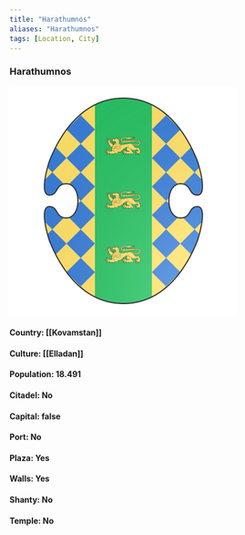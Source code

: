 ```yaml
---
title: "Harathumnos"
aliases: "Harathumnos"
tags: [Location, City]
---
```

### Harathumnos
![](attachment/95df75143f3311505e0258184f253db4.svg)

#### Country: [[Kovamstan]]

#### Culture: [[Elladan]]

#### Population: 18.491

#### Citadel: No

#### Capital: false

#### Port: No

#### Plaza: Yes

#### Walls: Yes

#### Shanty: No

#### Temple: No

